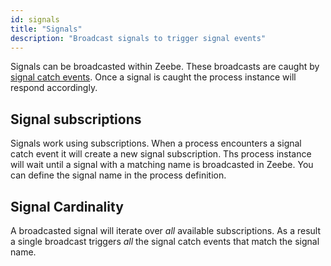 ```yaml
---
id: signals
title: "Signals"
description: "Broadcast signals to trigger signal events"
---
```


Signals can be broadcasted within Zeebe. These broadcasts are caught by [signal catch events](../modeler/bpmn/signal-events/signal-events.md).
Once a signal is caught the process instance will respond accordingly.

## Signal subscriptions

Signals work using subscriptions. When a process encounters a signal catch event it will create a new signal subscription.
Ths process instance will wait until a signal with a matching name is broadcasted in Zeebe. You can define the signal name
in the process definition.

## Signal Cardinality

A broadcasted signal will iterate over _all_ available subscriptions. As a result a single broadcast triggers _all_ the
signal catch events that match the signal name.
